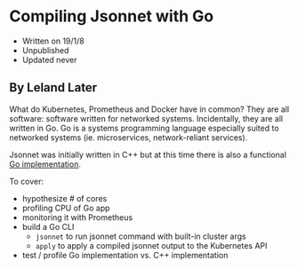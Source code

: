 # Compiling Jsonnet with Go
- Written on 19/1/8
- Unpublished
- Updated never
## By Leland Later

What do Kubernetes, Prometheus and Docker have in common? They are all software: software written for networked systems. Incidentally, they are all written in Go. Go is a systems programming language especially suited to networked systems (ie. microservices, network-reliant services).

Jsonnet was initially written in C++ but at this time there is also a functional [Go implementation](https://github.com/google/go-jsonnet).

To cover:
- hypothesize # of cores
- profiling CPU of Go app
- monitoring it with Prometheus
- build a Go CLI
  - `jsonnet` to run jsonnet command with built-in cluster args
  - `apply` to apply a compiled jsonnet output to the Kubernetes API
- test / profile Go implementation vs. C++ implementation